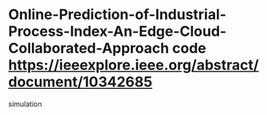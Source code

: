 # Online-Prediction-of-Industrial-Process-Index-An-Edge-Cloud-Collaborated-Approach  code https://ieeexplore.ieee.org/abstract/document/10342685
simulation


